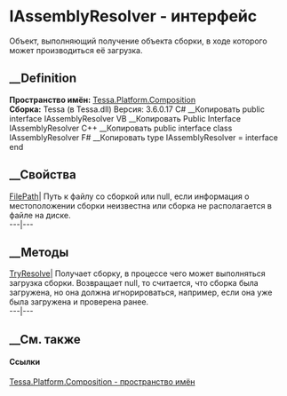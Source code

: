 # IAssemblyResolver - интерфейс
Объект, выполняющий получение объекта сборки, в ходе которого может
производиться её загрузка.
## __Definition
 **Пространство имён:**
[Tessa.Platform.Composition](N_Tessa_Platform_Composition.htm)  
 **Сборка:** Tessa (в Tessa.dll) Версия: 3.6.0.17
C# __Копировать
     public interface IAssemblyResolver
VB __Копировать
     Public Interface IAssemblyResolver
C++ __Копировать
     public interface class IAssemblyResolver
F# __Копировать
     type IAssemblyResolver = interface end
##  __Свойства
[FilePath](P_Tessa_Platform_Composition_IAssemblyResolver_FilePath.htm)|  Путь
к файлу со сборкой или null, если информация о местоположении сборки
неизвестна или сборка не располагается в файле на диске.  
---|---  
## __Методы
[TryResolve](M_Tessa_Platform_Composition_IAssemblyResolver_TryResolve.htm)|
Получает сборку, в процессе чего может выполняться загрузка сборки. Возвращает
null, то считается, что сборка была загружена, но она должна игнорироваться,
например, если она уже была загружена и проверена ранее.  
---|---  
## __См. также
#### Ссылки
[Tessa.Platform.Composition - пространство
имён](N_Tessa_Platform_Composition.htm)

